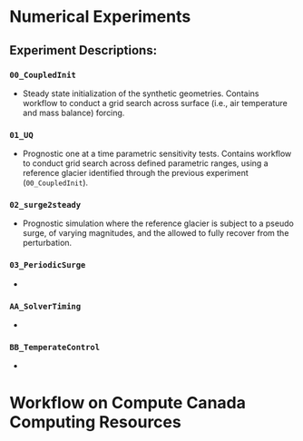 # Numerical Experiments  

## Experiment Descriptions: 
### `00_CoupledInit`
  - Steady state initialization of the synthetic geometries. Contains workflow to conduct a grid search across surface (i.e., air temperature and mass balance) forcing. 

### `01_UQ` 
  - Prognostic one at a time parametric sensitivity tests. Contains workflow to conduct grid search across defined parametric ranges, using a reference glacier identified through the previous experiment (`00_CoupledInit`). 

### `02_surge2steady`
  - Prognostic simulation where the reference glacier is subject to a pseudo surge, of varying magnitudes, and the allowed to fully recover from the perturbation. 

### `03_PeriodicSurge`
  - 

### `AA_SolverTiming`
  - 

### `BB_TemperateControl`
  - 

# Workflow on Compute Canada Computing Resources 


